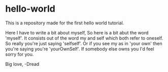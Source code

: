 # hello-world
This is a repository made for the first hello world tutorial.

Here I have to write a bit about myself, So here is a bit abut the word 'myself'. It consists out of the word my and self which both refer to oneself. So really you're just saying 'selfself'. Or if you see my as in 'your own' then you're saying you're 'yourOwnSelf'. If somebody else owns you I'd feel sorry for you.

Big love,
-Dread
